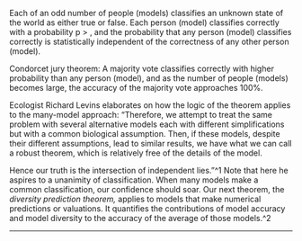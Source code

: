 Each of an odd number of people (models) classifies an unknown state of the world as either true or false. Each person (model) classifies correctly with a probability p > , and the probability that any person (model) classifies correctly is statistically independent of the correctness of any other person (model). 

 Condorcet jury theorem: A majority vote classifies correctly with higher probability than any person (model), and as the number of people (models) becomes large, the accuracy of the majority vote approaches 100%. 

Ecologist Richard Levins elaborates on how the logic of the theorem applies to the many-model approach: “Therefore, we attempt to treat the same problem with several alternative models each with different simplifications but with a common biological assumption. Then, if these models, despite their different assumptions, lead to similar results, we have what we can call a robust theorem, which is relatively free of the details of the model. 

Hence our truth is the intersection of independent lies.”^1 Note that here he aspires to a unanimity of classification. When many models make a common classification, our confidence should soar. Our next theorem, the _diversity prediction theorem,_ applies to models that make numerical predictions or valuations. It quantifies the contributions of model accuracy and model diversity to the accuracy of the average of those models.^2 

---